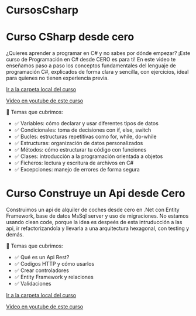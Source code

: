 # CursosCsharp

# Curso CSharp desde cero

¿Quieres aprender a programar en C# y no sabes por dónde empezar? ¡Este curso de Programación en C# desde CERO es para ti! En este video te enseñamos paso a paso los conceptos fundamentales del lenguaje de programación C#, explicados de forma clara y sencilla, con ejercicios, ideal para quienes no tienen experiencia previa.


[Ir a la carpeta local del curso](./CursoCSharp)

[Video en youtube de este curso](https://youtu.be/UwqYtz9l4Bk)


📘 Temas que cubrimos:

* ✅ Variables: cómo declarar y usar diferentes tipos de datos
* ✅ Condicionales: toma de decisiones con if, else, switch
* ✅ Bucles: estructuras repetitivas como for, while, do-while
* ✅ Estructuras: organización de datos personalizados
* ✅ Métodos: cómo estructurar tu código con funciones
* ✅ Clases: introducción a la programación orientada a objetos
* ✅ Ficheros: lectura y escritura de archivos en C#
* ✅ Excepciones: manejo de errores de forma segura


# Curso Construye un Api desde Cero

Construimos un api de alquiler de coches desde cero en .Net con Entity Framework, base de datos MsSql server y uso de migraciones.
No estamos usando clean code, porque la idea es despeés de esta intruducción a las api, ir refactorizandola y llevarla a una arquitectura hexagonal, con testing y demás.

📘 Temas que cubrimos:

* ✅ Qué es un Api Rest?
* ✅ Codigos HTTP y cómo usarlos
* ✅ Crear controladores
* ✅ Entity Framework y relaciones
* ✅ Validaciones


[Ir a la carpeta local del curso](./CarRentalApi1)

[Video en youtube de este curso](https://youtu.be/w3OgRMPZf9s)